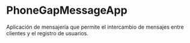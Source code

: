 # PhoneGapMessageApp
Aplicación de mensajería que permite el intercambio de mensajes entre clientes y el registro de usuarios.
